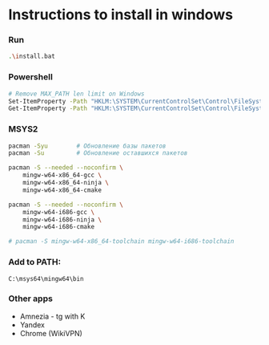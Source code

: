 # Instructions to install in windows

### Run
```bash
.\install.bat
```

### Powershell
```bash
# Remove MAX_PATH len limit on Windows
Set-ItemProperty -Path "HKLM:\SYSTEM\CurrentControlSet\Control\FileSystem" -Name "LongPathsEnabled" -Value 1 -Type DWord
Get-ItemProperty -Path "HKLM:\SYSTEM\CurrentControlSet\Control\FileSystem" -Name "LongPathsEnabled"
```

### MSYS2
```bash
pacman -Syu        # Обновление базы пакетов
pacman -Su         # Обновление оставшихся пакетов

pacman -S --needed --noconfirm \
    mingw-w64-x86_64-gcc \
    mingw-w64-x86_64-ninja \
    mingw-w64-x86_64-cmake

pacman -S --needed --noconfirm \
    mingw-w64-i686-gcc \
    mingw-w64-i686-ninja \
    mingw-w64-i686-cmake

# pacman -S mingw-w64-x86_64-toolchain mingw-w64-i686-toolchain
```

### Add to PATH:
```
C:\msys64\mingw64\bin
```

### Other apps
- Amnezia - tg with K
- Yandex
- Chrome (WikiVPN)